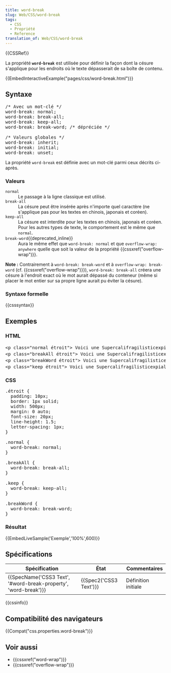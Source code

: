 ```yaml
---
title: word-break
slug: Web/CSS/word-break
tags:
  - CSS
  - Propriété
  - Reference
translation_of: Web/CSS/word-break
---
```

<div>{{CSSRef}}</div>

<p>La propriété<strong> <code>word-break</code></strong> est utilisée pour définir la façon dont la césure s'applique pour les endroits où le texte dépasserait de sa boîte de contenu.</p>

<div>{{EmbedInteractiveExample("pages/css/word-break.html")}}</div>

<h2 id="Syntaxe">Syntaxe</h2>

<pre class="brush:css no-line-numbers">/* Avec un mot-clé */
word-break: normal;
word-break: break-all;
word-break: keep-all;
word-break: break-word; /* dépréciée */

/* Valeurs globales */
word-break: inherit;
word-break: initial;
word-break: unset;
</pre>

<p>La propriété <code>word-break</code> est définie avec un mot-clé parmi ceux décrits ci-après.</p>

<h3 id="Valeurs">Valeurs</h3>

<dl>
 <dt><code>normal</code></dt>
 <dd>Le passage à la ligne classique est utilisé.</dd>
 <dt><code>break-all</code></dt>
 <dd>La césure peut être insérée après n'importe quel caractère (ne s'applique pas pour les textes en chinois, japonais et coréen).</dd>
 <dt><code>keep-all</code></dt>
 <dd>La césure est interdite pour les textes en chinois, japonais et coréen. Pour les autres types de texte, le comportement est le même que <code>normal</code>.</dd>
 <dt><code>break-word</code>{{deprecated_inline}}</dt>
 <dd>Aura le même effet que <code>word-break: normal</code> et que <code>overflow-wrap: anywhere</code> quelle que soit la valeur de la propriété {{cssxref("overflow-wrap")}}.</dd>
</dl>

<div class="note">
<p><strong>Note :</strong> Contrairement à <code>word-break: break-word</code> et à <code>overflow-wrap: break-word</code> (cf. {{cssxref("overflow-wrap")}}), <code>word-break: break-all</code> créera une césure à l'endroit exact où le mot aurait dépassé du conteneur (même si placer le mot entier sur sa propre ligne aurait pu éviter la césure).</p>
</div>

<h3 id="Syntaxe_formelle">Syntaxe formelle</h3>

{{csssyntax}}

<h2 id="Exemples">Exemples</h2>

<h3 id="HTML">HTML</h3>

<pre class="brush: html">&lt;p class="normal étroit"&gt; Voici une Supercalifragilisticexpialidocious califragilisticexpialidocious phrase. グレートブリテンおよび北アイルランド連合王国という言葉は本当に長い言葉 &lt;/p&gt;
&lt;p class="breakAll étroit"&gt; Voici une Supercalifragilisticexpialidocious califragilisticexpialidocious phrase. グレートブリテンおよび北アイルランド連合王国という言葉は本当に長い言葉 &lt;/p&gt;
&lt;p class="breakWord étroit"&gt; Voici une Supercalifragilisticexpialidocious califragilisticexpialidocious phrase. グレートブリテンおよび北アイルランド連合王国という言葉は本当に長い言葉 &lt;/p&gt;
&lt;p class="keep étroit"&gt; Voici une Supercalifragilisticexpialidocious califragilisticexpialidocious phrase.  グレートブリテンおよび北アイルランド連合王国という言葉は本当に長い言葉&lt;/p&gt;
</pre>

<h3 id="CSS">CSS</h3>

<pre class="brush: css">.étroit {
  padding: 10px;
  border: 1px solid;
  width: 500px;
  margin: 0 auto;
  font-size: 20px;
  line-height: 1.5;
  letter-spacing: 1px;
}

.normal {
  word-break: normal;
}

.breakAll {
  word-break: break-all;
}

.keep {
  word-break: keep-all;
}

.breakWord {
  word-break: break-word;
}
</pre>

<h3 id="Résultat">Résultat</h3>

<p>{{EmbedLiveSample('Exemple','100%',600)}}</p>

<h2 id="Spécifications">Spécifications</h2>

<table class="standard-table">
 <thead>
  <tr>
   <th scope="col">Spécification</th>
   <th scope="col">État</th>
   <th scope="col">Commentaires</th>
  </tr>
 </thead>
 <tbody>
  <tr>
   <td>{{SpecName('CSS3 Text', '#word-break-property', 'word-break')}}</td>
   <td>{{Spec2('CSS3 Text')}}</td>
   <td>Définition initiale</td>
  </tr>
 </tbody>
</table>

<div>{{cssinfo}}</div>

<h2 id="Compatibilité_des_navigateurs">Compatibilité des navigateurs</h2>

<p>{{Compat("css.properties.word-break")}}</p>

<h2 id="Voir_aussi">Voir aussi</h2>

<ul>
 <li>{{cssxref("word-wrap")}}</li>
 <li>{{cssxref("overflow-wrap")}}</li>
</ul>
